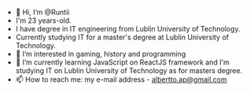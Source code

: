 - 👋 Hi, I’m @Runtii
- I'm 23 years-old.
- I have degree in IT engineering from Lublin University of Technology.
- Currently studying IT for a master's degree at Lublin University of Technology.
- 👀 I’m interested in gaming, history and programming
- 🌱 I’m currently learning JavaScript on ReactJS framework and I'm studying IT on Lublin University of Technology as for masters degree.
- 📫 How to reach me: my e-mail address - albertto.ap@gmail.com

<!---
Runtii/Runtii is a ✨ special ✨ repository because its `README.md` (this file) appears on your GitHub profile.
You can click the Preview link to take a look at your changes.
--->
